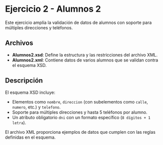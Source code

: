 # Ejercicio 2 - Alumnos 2

Este ejercicio amplía la validación de datos de alumnos con soporte para múltiples direcciones y teléfonos.

## Archivos

- **Alumnos2.xsd**: Define la estructura y las restricciones del archivo XML.
- **Alumnos2.xml**: Contiene datos de varios alumnos que se validan contra el esquema XSD.

## Descripción

El esquema XSD incluye:
- Elementos como `nombre`, `direccion` (con subelementos como `calle`, `numero`, etc.) y `telefono`.
- Soporte para múltiples direcciones y hasta 5 teléfonos por alumno.
- Un atributo obligatorio `dni` con un formato específico (`8 dígitos + 1 letra`).

El archivo XML proporciona ejemplos de datos que cumplen con las reglas definidas en el esquema.
